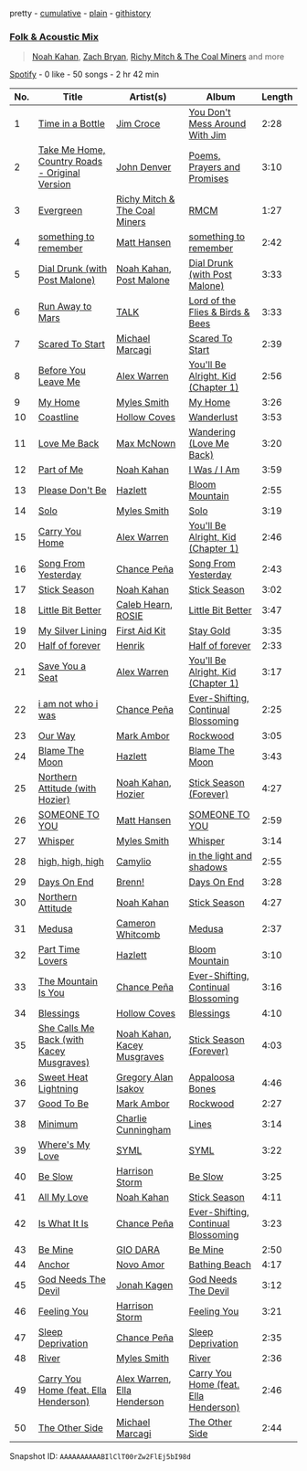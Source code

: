 pretty - [cumulative](/playlists/cumulative/37i9dQZF1EQp62d3Dl7ECY.md) - [plain](/playlists/plain/37i9dQZF1EQp62d3Dl7ECY) - [githistory](https://github.githistory.xyz/mdn522/spotify-playlist-archive/blob/main/playlists/plain/37i9dQZF1EQp62d3Dl7ECY)

### [Folk & Acoustic Mix](https://open.spotify.com/playlist/37i9dQZF1EQp62d3Dl7ECY)

> <a href=spotify:playlist:37i9dQZF1EIXDGo0vWYROm>Noah Kahan</a>, <a href=spotify:playlist:37i9dQZF1EIUnslPhwwdfa>Zach Bryan</a>, <a href=spotify:playlist:37i9dQZF1EIVEXZTzSrj43>Richy Mitch & The Coal Miners</a> and more

[Spotify](https://open.spotify.com/user/spotify) - 0 like - 50 songs - 2 hr 42 min

| No. | Title | Artist(s) | Album | Length |
|---|---|---|---|---|
| 1 | [Time in a Bottle](https://open.spotify.com/track/7uWFUpGuEfmxYeymkV95jn) | [Jim Croce](https://open.spotify.com/artist/1R6Hx1tJ2VOUyodEpC12xM) | [You Don't Mess Around With Jim](https://open.spotify.com/album/0dZaHQ0OJlIyVrEuvnXmS9) | 2:28 |
| 2 | [Take Me Home, Country Roads \- Original Version](https://open.spotify.com/track/1YYhDizHx7PnDhAhko6cDS) | [John Denver](https://open.spotify.com/artist/7EK1bQADBoqbYXnT4Cqv9w) | [Poems, Prayers and Promises](https://open.spotify.com/album/78FZXQkBGm2IOPrE9f64sU) | 3:10 |
| 3 | [Evergreen](https://open.spotify.com/track/6me7F0aaZjwDo6RJ5MrfBD) | [Richy Mitch & The Coal Miners](https://open.spotify.com/artist/4qU7IJSReZnsLy5907Mtau) | [RMCM](https://open.spotify.com/album/2weOG4ZiOjfxiuFMsHm9JQ) | 1:27 |
| 4 | [something to remember](https://open.spotify.com/track/6eI8B3QW20P68MCYMb4Etd) | [Matt Hansen](https://open.spotify.com/artist/6wlhqnATSJIc0NQ64VxOVJ) | [something to remember](https://open.spotify.com/album/1XReJJvzNwuKvwcGtSbdfo) | 2:42 |
| 5 | [Dial Drunk \(with Post Malone\)](https://open.spotify.com/track/22VHOlVYBqytsrAqV8yXBK) | [Noah Kahan](https://open.spotify.com/artist/2RQXRUsr4IW1f3mKyKsy4B), [Post Malone](https://open.spotify.com/artist/246dkjvS1zLTtiykXe5h60) | [Dial Drunk \(with Post Malone\)](https://open.spotify.com/album/4XahqkOmEsKLKEhBpX8DAe) | 3:33 |
| 6 | [Run Away to Mars](https://open.spotify.com/track/5ssnt7GzfLILpZkNQ0oU3U) | [TALK](https://open.spotify.com/artist/6mx5dgNlLjrDDMyFsgrW87) | [Lord of the Flies & Birds & Bees](https://open.spotify.com/album/5TzqZ5xIvHdUWrcp8xIYtj) | 3:33 |
| 7 | [Scared To Start](https://open.spotify.com/track/3Pbp7cUCx4d3OAkZSCoNvn) | [Michael Marcagi](https://open.spotify.com/artist/4j96cMcT8GRi11qbvo1cLQ) | [Scared To Start](https://open.spotify.com/album/3NpeIWhWsxU7d3XL5KEh39) | 2:39 |
| 8 | [Before You Leave Me](https://open.spotify.com/track/792FHkvZbBQuWWM1a4TfL8) | [Alex Warren](https://open.spotify.com/artist/0fTSzq9jAh4c36UVb4V7CB) | [You'll Be Alright, Kid \(Chapter 1\)](https://open.spotify.com/album/1eCGY9WJpYgtaFh1Lk2KNo) | 2:56 |
| 9 | [My Home](https://open.spotify.com/track/4ZEw5uS9RY6M6lEjsu7w8Q) | [Myles Smith](https://open.spotify.com/artist/3bO19AOone0ubCsfDXDtYt) | [My Home](https://open.spotify.com/album/6PXZreuCbDw0VlSBrPJ1ND) | 3:26 |
| 10 | [Coastline](https://open.spotify.com/track/4sDbdBjuYQVdNNB4PiHUPo) | [Hollow Coves](https://open.spotify.com/artist/7IAFAOtc9kTYNTizhLSWM6) | [Wanderlust](https://open.spotify.com/album/37yGR6auNK3W1XbcDYfSjw) | 3:53 |
| 11 | [Love Me Back](https://open.spotify.com/track/4t43d4WVhoUU9FZTq8tZmL) | [Max McNown](https://open.spotify.com/artist/340PS4ZcZ4UCBgyrXzEjcp) | [Wandering \(Love Me Back\)](https://open.spotify.com/album/3DEtpqVl2R2gEe9fLCa1DE) | 3:20 |
| 12 | [Part of Me](https://open.spotify.com/track/1o5WgxPWvoVgo20DQItKOE) | [Noah Kahan](https://open.spotify.com/artist/2RQXRUsr4IW1f3mKyKsy4B) | [I Was / I Am](https://open.spotify.com/album/0b693AisoJYg4Ilj10LkYG) | 3:59 |
| 13 | [Please Don't Be](https://open.spotify.com/track/1SuNH8rKUtcjWJYvZ3bBGo) | [Hazlett](https://open.spotify.com/artist/1zO3MgzmcwZLLNUQqeU2XH) | [Bloom Mountain](https://open.spotify.com/album/1OHKL8uNnR7RIoLbCjTJIt) | 2:55 |
| 14 | [Solo](https://open.spotify.com/track/4Skkx52Dh8yo4G1ijAEGs3) | [Myles Smith](https://open.spotify.com/artist/3bO19AOone0ubCsfDXDtYt) | [Solo](https://open.spotify.com/album/03jkbwbhopEYNhcbwGwIt8) | 3:19 |
| 15 | [Carry You Home](https://open.spotify.com/track/1wOp7yTVyH176bW1z9WAiv) | [Alex Warren](https://open.spotify.com/artist/0fTSzq9jAh4c36UVb4V7CB) | [You'll Be Alright, Kid \(Chapter 1\)](https://open.spotify.com/album/1eCGY9WJpYgtaFh1Lk2KNo) | 2:46 |
| 16 | [Song From Yesterday](https://open.spotify.com/track/1hU5CnqPz6Dehj1YyDi5rE) | [Chance Peña](https://open.spotify.com/artist/4lhUHpVOXmkEBGGHV71QCh) | [Song From Yesterday](https://open.spotify.com/album/1cOLgExCv3xHCk6T0LLEcf) | 2:43 |
| 17 | [Stick Season](https://open.spotify.com/track/0mflMxspEfB0VbI1kyLiAv) | [Noah Kahan](https://open.spotify.com/artist/2RQXRUsr4IW1f3mKyKsy4B) | [Stick Season](https://open.spotify.com/album/50ZenUP4O2Q5eCy2NRNvuz) | 3:02 |
| 18 | [Little Bit Better](https://open.spotify.com/track/0GMs3jq70wmCo12pavj4st) | [Caleb Hearn](https://open.spotify.com/artist/0EiNdCUwM4B5GkTInLAyuj), [ROSIE](https://open.spotify.com/artist/2bp65KnFOIsIosBoqPzvNL) | [Little Bit Better](https://open.spotify.com/album/4cJHTRsxDkQpMPnLwFcgkV) | 3:47 |
| 19 | [My Silver Lining](https://open.spotify.com/track/5BkNCuxzzid0gz9sx3NNbX) | [First Aid Kit](https://open.spotify.com/artist/21egYD1eInY6bGFcniCRT1) | [Stay Gold](https://open.spotify.com/album/6toF7GAattD7gLgqKbY8f9) | 3:35 |
| 20 | [Half of forever](https://open.spotify.com/track/5v3MSh7CD3VNyCwAoSha5p) | [Henrik](https://open.spotify.com/artist/7osFcSwjlRPwxZdVALIOuC) | [Half of forever](https://open.spotify.com/album/4aGApWZt5TP9pINDg8Gjlc) | 2:33 |
| 21 | [Save You a Seat](https://open.spotify.com/track/0TdacYZkgRxz8ZvHUtpimP) | [Alex Warren](https://open.spotify.com/artist/0fTSzq9jAh4c36UVb4V7CB) | [You'll Be Alright, Kid \(Chapter 1\)](https://open.spotify.com/album/1eCGY9WJpYgtaFh1Lk2KNo) | 3:17 |
| 22 | [i am not who i was](https://open.spotify.com/track/70eyG7pqKozUvKPKXLXmpI) | [Chance Peña](https://open.spotify.com/artist/4lhUHpVOXmkEBGGHV71QCh) | [Ever\-Shifting, Continual Blossoming](https://open.spotify.com/album/2jHVzEpvZ8gV5zn5IywmRB) | 2:25 |
| 23 | [Our Way](https://open.spotify.com/track/4nuTfBhGsmbLCx7dutULKU) | [Mark Ambor](https://open.spotify.com/artist/11p2E654TTU8e0nZWBR4AL) | [Rockwood](https://open.spotify.com/album/3Kb9vAa1RBNXEQltJpPxwE) | 3:05 |
| 24 | [Blame The Moon](https://open.spotify.com/track/3p1kSUxsCux5Zf1CeKxpqh) | [Hazlett](https://open.spotify.com/artist/1zO3MgzmcwZLLNUQqeU2XH) | [Blame The Moon](https://open.spotify.com/album/372YURpTeI9L6fkMNH6Nx2) | 3:43 |
| 25 | [Northern Attitude \(with Hozier\)](https://open.spotify.com/track/6pBeLF2GZS3NNwV4DBvtg5) | [Noah Kahan](https://open.spotify.com/artist/2RQXRUsr4IW1f3mKyKsy4B), [Hozier](https://open.spotify.com/artist/2FXC3k01G6Gw61bmprjgqS) | [Stick Season \(Forever\)](https://open.spotify.com/album/3qBWNcWifNhUKJAWzswdJY) | 4:27 |
| 26 | [SOMEONE TO YOU](https://open.spotify.com/track/5TRueIWflmHqxe997vpwJY) | [Matt Hansen](https://open.spotify.com/artist/6wlhqnATSJIc0NQ64VxOVJ) | [SOMEONE TO YOU](https://open.spotify.com/album/24A93xPSOf7aLOVRNtF5Be) | 2:59 |
| 27 | [Whisper](https://open.spotify.com/track/7Ex7Re4Xqf6ZK4E42CA2GY) | [Myles Smith](https://open.spotify.com/artist/3bO19AOone0ubCsfDXDtYt) | [Whisper](https://open.spotify.com/album/5PGxqp0RXnRFH8lK1EY3Ku) | 3:14 |
| 28 | [high, high, high](https://open.spotify.com/track/2S5IxN6HHfn4ufcj9VLMpz) | [Camylio](https://open.spotify.com/artist/2Mf6MBoMOgpxxm3QuH9Tk4) | [in the light and shadows](https://open.spotify.com/album/4ovbdT33akJwJUqKCzDK2l) | 2:55 |
| 29 | [Days On End](https://open.spotify.com/track/0jCeblxsZemjNoHAvYD5iU) | [Brenn!](https://open.spotify.com/artist/74slMAMk8L6oMf6OhNyZ8Q) | [Days On End](https://open.spotify.com/album/3fsJkD4GuO8IAQBzxMr0cV) | 3:28 |
| 30 | [Northern Attitude](https://open.spotify.com/track/4O2rRsoSPb5aN7N3tG6Y3v) | [Noah Kahan](https://open.spotify.com/artist/2RQXRUsr4IW1f3mKyKsy4B) | [Stick Season](https://open.spotify.com/album/50ZenUP4O2Q5eCy2NRNvuz) | 4:27 |
| 31 | [Medusa](https://open.spotify.com/track/1B7xiLBhKRBpD5KlnEWtrR) | [Cameron Whitcomb](https://open.spotify.com/artist/6dhXvR5MsnlwYguRuqoapR) | [Medusa](https://open.spotify.com/album/3e2KRazxHkewQA3WL20fqQ) | 2:37 |
| 32 | [Part Time Lovers](https://open.spotify.com/track/0qZTAhP1sfuLi61fG6at69) | [Hazlett](https://open.spotify.com/artist/1zO3MgzmcwZLLNUQqeU2XH) | [Bloom Mountain](https://open.spotify.com/album/1OHKL8uNnR7RIoLbCjTJIt) | 3:10 |
| 33 | [The Mountain Is You](https://open.spotify.com/track/3UN5BBwxoHbwFGxWNvaEj7) | [Chance Peña](https://open.spotify.com/artist/4lhUHpVOXmkEBGGHV71QCh) | [Ever\-Shifting, Continual Blossoming](https://open.spotify.com/album/2jHVzEpvZ8gV5zn5IywmRB) | 3:16 |
| 34 | [Blessings](https://open.spotify.com/track/4QpnTJdniesQvZfHfzLTXJ) | [Hollow Coves](https://open.spotify.com/artist/7IAFAOtc9kTYNTizhLSWM6) | [Blessings](https://open.spotify.com/album/6desfH923KHppE0VKCuIQK) | 4:10 |
| 35 | [She Calls Me Back \(with Kacey Musgraves\)](https://open.spotify.com/track/0MpQPb1hrwk4dPiyWEGmer) | [Noah Kahan](https://open.spotify.com/artist/2RQXRUsr4IW1f3mKyKsy4B), [Kacey Musgraves](https://open.spotify.com/artist/70kkdajctXSbqSMJbQO424) | [Stick Season \(Forever\)](https://open.spotify.com/album/3qBWNcWifNhUKJAWzswdJY) | 4:03 |
| 36 | [Sweet Heat Lightning](https://open.spotify.com/track/7gSZkeBr9Koc9Rfm3pp769) | [Gregory Alan Isakov](https://open.spotify.com/artist/5sXaGoRLSpd7VeyZrLkKwt) | [Appaloosa Bones](https://open.spotify.com/album/73VuXbDamMLEdq8Yzd79dM) | 4:46 |
| 37 | [Good To Be](https://open.spotify.com/track/2tnSBYJyGGYD0Gbn07tTHZ) | [Mark Ambor](https://open.spotify.com/artist/11p2E654TTU8e0nZWBR4AL) | [Rockwood](https://open.spotify.com/album/3Kb9vAa1RBNXEQltJpPxwE) | 2:27 |
| 38 | [Minimum](https://open.spotify.com/track/4n5DRMfFBNJNec1JApfILt) | [Charlie Cunningham](https://open.spotify.com/artist/78CiW0UJbHspFaVuVexOK6) | [Lines](https://open.spotify.com/album/183PxCMvOPAdItWDCi1UJJ) | 3:14 |
| 39 | [Where's My Love](https://open.spotify.com/track/1B62o4CbdL9ckGvwsz2cgn) | [SYML](https://open.spotify.com/artist/6AyATGg7mDgBlZ4N5uNog0) | [SYML](https://open.spotify.com/album/7Lwn8CSE6bv6VYScebUGiz) | 3:22 |
| 40 | [Be Slow](https://open.spotify.com/track/3j2SaDGyzZhiifh5g5tmNw) | [Harrison Storm](https://open.spotify.com/artist/5Ld19xtpAR80G2boTcHaVx) | [Be Slow](https://open.spotify.com/album/2dUqjfW3uN8obZ6i1XnHCZ) | 3:25 |
| 41 | [All My Love](https://open.spotify.com/track/7ByxizhA4GgEf7Sxomxhze) | [Noah Kahan](https://open.spotify.com/artist/2RQXRUsr4IW1f3mKyKsy4B) | [Stick Season](https://open.spotify.com/album/50ZenUP4O2Q5eCy2NRNvuz) | 4:11 |
| 42 | [Is What It Is](https://open.spotify.com/track/7MDA0WYCgLWU7bRMZD3HF0) | [Chance Peña](https://open.spotify.com/artist/4lhUHpVOXmkEBGGHV71QCh) | [Ever\-Shifting, Continual Blossoming](https://open.spotify.com/album/2jHVzEpvZ8gV5zn5IywmRB) | 3:23 |
| 43 | [Be Mine](https://open.spotify.com/track/4vB4e8oopvmeARMW9na82S) | [GIO DARA](https://open.spotify.com/artist/1YTaNEf5juixP1n71yQcLr) | [Be Mine](https://open.spotify.com/album/2tKkmzs0HcOUgQ5nbYjjMF) | 2:50 |
| 44 | [Anchor](https://open.spotify.com/track/7qH9Z4dJEN0l9bidizW7fq) | [Novo Amor](https://open.spotify.com/artist/0rZp7G3gIH6WkyeXbrZnGi) | [Bathing Beach](https://open.spotify.com/album/4vGuMdwnxc6X8izbVS6MTN) | 4:17 |
| 45 | [God Needs The Devil](https://open.spotify.com/track/3nEotpBFeXq0OJstuHzwDP) | [Jonah Kagen](https://open.spotify.com/artist/5KsRA81UaMVKvLNiwDySfp) | [God Needs The Devil](https://open.spotify.com/album/6m9iHuaCahIjbToXBybxnl) | 3:12 |
| 46 | [Feeling You](https://open.spotify.com/track/7xghXOM3CaIK6wmR0xW1XS) | [Harrison Storm](https://open.spotify.com/artist/5Ld19xtpAR80G2boTcHaVx) | [Feeling You](https://open.spotify.com/album/7yVC3GjeYYefCwfsKS3u2H) | 3:21 |
| 47 | [Sleep Deprivation](https://open.spotify.com/track/2A1FGotEDhN5UjBiLsUwnk) | [Chance Peña](https://open.spotify.com/artist/4lhUHpVOXmkEBGGHV71QCh) | [Sleep Deprivation](https://open.spotify.com/album/59ISpDbHu7goYQimMo9oZp) | 2:35 |
| 48 | [River](https://open.spotify.com/track/3UrmjZcjcYP3zFUdfWOy46) | [Myles Smith](https://open.spotify.com/artist/3bO19AOone0ubCsfDXDtYt) | [River](https://open.spotify.com/album/7jfhFHdRgOjyDAvIZ4WNL8) | 2:36 |
| 49 | [Carry You Home \(feat\. Ella Henderson\)](https://open.spotify.com/track/2yCte16wVT6slIJ2Tqm9ML) | [Alex Warren](https://open.spotify.com/artist/0fTSzq9jAh4c36UVb4V7CB), [Ella Henderson](https://open.spotify.com/artist/7nDsS0l5ZAzMedVRKPP8F1) | [Carry You Home \(feat\. Ella Henderson\)](https://open.spotify.com/album/3oUielVpG8olEWWXY7Z4JS) | 2:46 |
| 50 | [The Other Side](https://open.spotify.com/track/7hVZJGsh5fxFtwaqgJq1nf) | [Michael Marcagi](https://open.spotify.com/artist/4j96cMcT8GRi11qbvo1cLQ) | [The Other Side](https://open.spotify.com/album/5hJtcqGwi9lmFElCqPRnlS) | 2:44 |

Snapshot ID: `AAAAAAAAAABIlClT00rZw2FlEj5bI98d`
